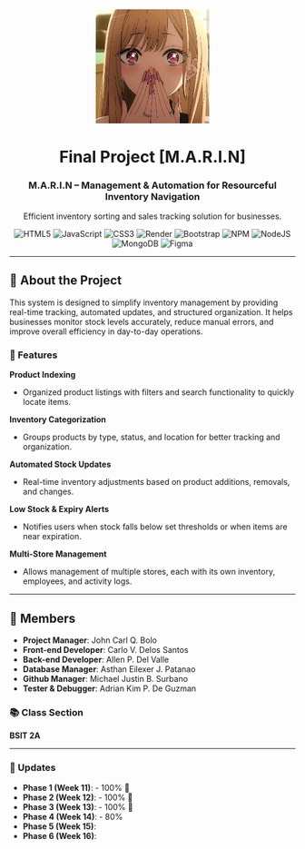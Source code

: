 <div align="center">
  <img src="logo/Logo.jpg" alt="MARIN Logo" width="200" height="auto" />
  <h1>Final Project [M.A.R.I.N]</h1>
  <h3> M.A.R.I.N – Management & Automation for Resourceful Inventory Navigation </h3>
  <p>Efficient inventory sorting and sales tracking solution for businesses.</p>

  <!-- languages -->

![HTML5](https://img.shields.io/badge/html5-%23E34F26.svg?style=flat&logo=html5&logoColor=white) ![JavaScript](https://img.shields.io/badge/javascript-%23323330.svg?style=flat&logo=javascript&logoColor=%23F7DF1E) ![CSS3](https://img.shields.io/badge/css3-%231572B6.svg?style=flat&logo=css3&logoColor=white) ![Render](https://img.shields.io/badge/Render-%46E3B7.svg?style=flat&logo=render&logoColor=white) ![Bootstrap](https://img.shields.io/badge/bootstrap-%238511FA.svg?style=flat&logo=bootstrap&logoColor=white) ![NPM](https://img.shields.io/badge/NPM-%23CB3837.svg?style=flat&logo=npm&logoColor=white) ![NodeJS](https://img.shields.io/badge/node.js-6DA55F?style=flat&logo=node.js&logoColor=white) ![MongoDB](https://img.shields.io/badge/MongoDB-%234ea94b.svg?style=flat&logo=mongodb&logoColor=white) ![Figma](https://img.shields.io/badge/figma-%23F24E1E.svg?style=flat&logo=figma&logoColor=white)

</div>

---

## 🚀 About the Project

This system is designed to simplify inventory management by providing real-time tracking, automated updates, and structured organization. It helps businesses monitor stock levels accurately, reduce manual errors, and improve overall efficiency in day-to-day operations.

### 📌 Features

**Product Indexing**

- Organized product listings with filters and search functionality to quickly locate items.

**Inventory Categorization**

- Groups products by type, status, and location for better tracking and organization.

**Automated Stock Updates**

- Real-time inventory adjustments based on product additions, removals, and changes.

**Low Stock & Expiry Alerts**

- Notifies users when stock falls below set thresholds or when items are near expiration.

**Multi-Store Management**

- Allows management of multiple stores, each with its own inventory, employees, and activity logs.

---

## 👥 Members

- **Project Manager**: John Carl Q. Bolo
- **Front-end Developer**: Carlo V. Delos Santos
- **Back-end Developer**: Allen P. Del Valle
- **Database Manager**: Asthan Eilexer J. Patanao
- **Github Manager**: Michael Justin B. Surbano
- **Tester & Debugger**: Adrian Kim P. De Guzman

### 📚 Class Section

**BSIT 2A**

---

### 📝 Updates

- **Phase 1 (Week 11)**: - 100% 🚩
- **Phase 2 (Week 12)**: - 100% 🚩
- **Phase 3 (Week 13)**: - 100% 🚩
- **Phase 4 (Week 14)**: - 80%
- **Phase 5 (Week 15)**:
- **Phase 6 (Week 16)**:
